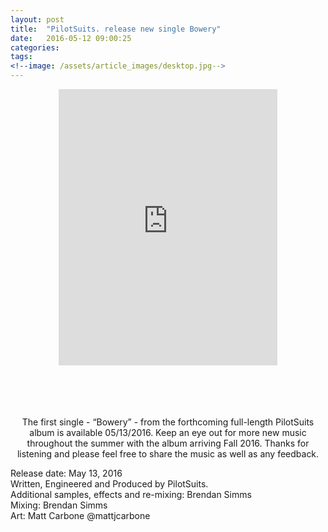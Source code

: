 ```yaml
---
layout: post
title:  "PilotSuits. release new single Bowery"
date:   2016-05-12 09:00:25
categories: 
tags: 
<!--image: /assets/article_images/desktop.jpg-->
---
```


<center>
<iframe style="border: 0; width: 350px; height: 442px;" src="https://bandcamp.com/EmbeddedPlayer/track=3993829814/size=large/bgcol=ffffff/linkcol=0687f5/tracklist=false/transparent=true/" seamless><a href="http://pilotsuits.bandcamp.com/track/bowery">Bowery by PilotSuits.</a></iframe>
</center>
<center>

</br>
</br>
</br>
</br>

<p>The first single - “Bowery” - from the forthcoming full-length PilotSuits album is available 05/13/2016. Keep an eye out for more new music throughout the summer with the album arriving Fall 2016. Thanks for listening and please feel free to share the music as well as any feedback. </p>
</center>

<p>Release date: May 13, 2016 </br>
Written, Engineered and Produced by PilotSuits. </br>
Additional samples, effects and re-mixing: Brendan Simms </br>
Mixing: Brendan Simms </br>
Art: Matt Carbone @mattjcarbone</br></p>


